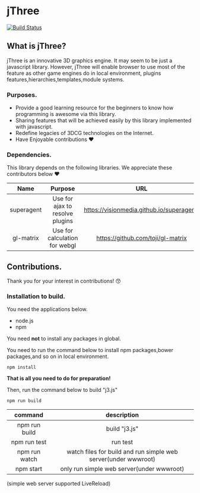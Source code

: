 # jThree
[![Build Status](https://travis-ci.org/jThreeJS/jThree.svg?branch=develop)](https://travis-ci.org/jThreeJS/jThree)


## What is jThree?

jThree is an innovative 3D graphics engine. It may seem to be just a javascript library.
However, jThree will enable browser to use most of the feature as other game engines do in local environment, plugins features,hierarchies,templates,module systems.


### Purposes.

* Provide a good learning resource for the beginners to know how programming is awesome via this library.
* Sharing features that will be achieved easily by this library implemented with javascript.
* Redefine legacies of 3DCG technologies on the Internet.
* Have Enjoyable contributions :heart:


### Dependencies.

This library depends on the following libraries. We appreciate these contributors below :heart:

|Name|Purpose|URL|Memo|
|:-:|:-:|:-:|:-:|
|superagent|Use for ajax to resolve plugins|https://visionmedia.github.io/superagent/||
|gl-matrix|Use for calculation for webgl|https://github.com/toji/gl-matrix||


## Contributions.

Thank you for your interest in contributions!   :kissing_smiling_eyes:


### Installation to build.

You need the applications below.
* node.js
* npm

You need **not** to install any packages in global.

You need to run the command below to install npm packages,bower packages,and so on in local environment.

```shell
npm install
```

**That is all you need to do for preparation!**

Then, run the command below to build "j3.js"

```shell
npm run build
```

|command|description|
|:-:|:-:|
|npm run build|build "j3.js"|
|npm run test|run test|
|npm run watch|watch files for build and run simple web server(under wwwroot)|
|npm start|only run simple web server(under wwwroot)|

(simple web server supported LiveReload)

